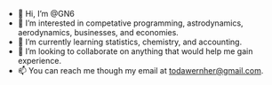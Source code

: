 - 👋 Hi, I’m @GN6
- 👀 I’m interested in competative programming, astrodynamics, aerodynamics, businesses, and economies.
- 🌱 I’m currently learning statistics, chemistry, and accounting.
- 💞️ I’m looking to collaborate on anything that would help me gain experience.
- 📫 You can reach me though my email at todawernher@gmail.com.

<!---
GN6/GN6 is a ✨ special ✨ repository because its `README.md` (this file) appears on your GitHub profile.
You can click the Preview link to take a look at your changes.
--->
